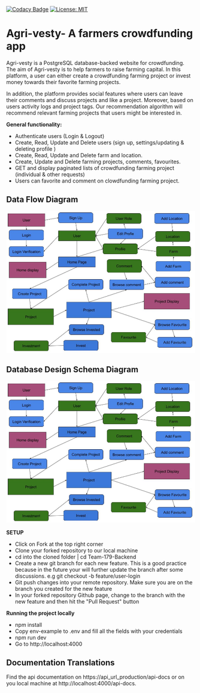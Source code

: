 [![Codacy Badge](https://api.codacy.com/project/badge/Grade/2b6c54d9481f4dbb86b5cf0b5ec7cdcf)](https://app.codacy.com/gh/BuildForSDGCohort2/Team-179-Backend?utm_source=github.com&utm_medium=referral&utm_content=BuildForSDGCohort2/Team-179-Backend&utm_campaign=Badge_Grade_Settings) [![License: MIT](https://img.shields.io/badge/License-MIT-yellow.svg)](https://opensource.org/licenses/MIT)

# Agri-vesty- A farmers crowdfunding app
Agri-vesty is a PostgreSQL database-backed website for crowdfunding. The aim of Agri-vesty is to help farmers to raise farming capital. In this platform, a user can either create a crowdfunding farming project or invest money towards their favorite farming projects.

In addition, the platform provides social features where users can leave their comments and discuss projects and like a project. Moreover, based on users activity logs and project tags. Our recommendation algorithm will recommend relevant farming projects that users might be interested in.

**General functionality:**

-   Authenticate users (Login & Logout)
-   Create, Read, Update and Delete users (sign up, settings/updating & deleting profile )
-   Create, Read, Update and Delete farm and location.
-   Create, Update and Delete farming projects, comments, favourites.
-   GET and display paginated lists of crowdfunding farming project (individual & other requests)
-   Users can favorite and comment on clowdfunding farming project.

## Data Flow Diagram
![Screenshot](Information_Flow.jpg)

## Database Design Schema Diagram
![Screenshot](Information_Flow.jpg)

**SETUP**
-   Click on Fork at the top right corner
-   Clone your forked repository to our local machine
-   cd into the cloned folder | cd Team-179-Backend
-   Create a new git branch for each new feature. This is a good practice because in the future your will further update the branch after some discussions. e.g git checkout -b feature/user-login
-   Git push changes into your remote repository. Make sure you are on the branch you created for the new feature
-   In your forked repository Github page, change to the branch with the new feature and then hit the "Pull Request" button

**Running the project locally**
-   npm install
-   Copy env-example to .env and fill all the fields with your credentials
-   npm run dev
-   Go to http://localhost:4000

## Documentation Translations
Find the api documentation on https://api_url_production/api-docs or on you local machine at http://localhost:4000/api-docs.

<br />

